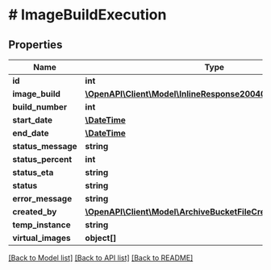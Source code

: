 # # ImageBuildExecution

## Properties

Name | Type | Description | Notes
------------ | ------------- | ------------- | -------------
**id** | **int** |  | [optional]
**image_build** | [**\OpenAPI\Client\Model\InlineResponse20040AppDeployInstance**](InlineResponse20040AppDeployInstance.md) |  | [optional]
**build_number** | **int** |  | [optional]
**start_date** | [**\DateTime**](\DateTime.md) |  | [optional]
**end_date** | [**\DateTime**](\DateTime.md) |  | [optional]
**status_message** | **string** |  | [optional]
**status_percent** | **int** |  | [optional]
**status_eta** | **string** |  | [optional]
**status** | **string** |  | [optional]
**error_message** | **string** |  | [optional]
**created_by** | [**\OpenAPI\Client\Model\ArchiveBucketFileCreatedBy**](ArchiveBucketFileCreatedBy.md) |  | [optional]
**temp_instance** | **string** |  | [optional]
**virtual_images** | **object[]** |  | [optional]

[[Back to Model list]](../../README.md#models) [[Back to API list]](../../README.md#endpoints) [[Back to README]](../../README.md)
